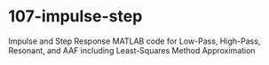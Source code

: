 # 107-impulse-step
Impulse and Step Response MATLAB code for Low-Pass, High-Pass, Resonant, and AAF including Least-Squares Method Approximation
